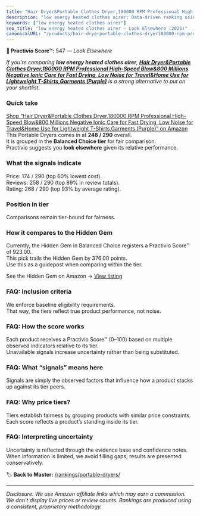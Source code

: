 ```yaml
---
title: "Hair Dryer&Portable Clothes Dryer,180000 RPM Professional High-Speed Blow&800 Millions Negative Ionic Care for Fast Drying, Low Noise for Travel&Home Use for Lightweight T-Shirts,Garments (Purple)"
description: "low energy heated clothes airer: Data-driven ranking using the Practivio Score™. Positioned by quality, value, demand, findability, momentum."
keywords: ["low energy heated clothes airer"]
seo_title: "low energy heated clothes airer — Look Elsewhere (2025)"
canonicalURL: "/products/hair-dryerportable-clothes-dryer180000-rpm-professional-high-speed-blow800-millions-negative-ionic-care-for-fast-drying-low-noise-for-travelhome-use-for-lightweight-t-shirtsgarments-purple-B0DX6Z21N5/"
---
```


**🚫 Practivio Score™:** 547 — _Look Elsewhere_


*If you're comparing **low energy heated clothes airer**, **[Hair Dryer&Portable Clothes Dryer,180000 RPM Professional High-Speed Blow&800 Millions Negative Ionic Care for Fast Drying, Low Noise for Travel&Home Use for Lightweight T-Shirts,Garments (Purple)](https://www.amazon.com/dp/B0DX6Z21N5?tag=practivio-20)** is a strong alternative to put on your shortlist.*
### Quick take
[Shop “Hair Dryer&Portable Clothes Dryer,180000 RPM Professional High-Speed Blow&800 Millions Negative Ionic Care for Fast Drying, Low Noise for Travel&Home Use for Lightweight T-Shirts,Garments (Purple)” on Amazon](https://www.amazon.com/dp/B0DX6Z21N5?tag=practivio-20)
This Portable Dryers comes in at **248 / 290** overall.  
It is grouped in the **Balanced Choice tier** for fair comparison.  
Practivio suggests you **look elsewhere** given its relative performance.

### What the signals indicate
Price: 174 / 290 (top 60% lowest cost).  
Reviews: 258 / 290 (top 89% in review totals).  
Rating: 268 / 290 (top 93% by average rating).  

### Position in tier
Comparisons remain tier-bound for fairness.

### How it compares to the Hidden Gem
Currently, the Hidden Gem in Balanced Choice registers a Practivio Score™ of 923.00.  
This pick trails the Hidden Gem by 376.00 points.  
Use this as a guidepost when comparing within the tier.  

See the Hidden Gem on Amazon → [View listing](https://www.amazon.com/dp/B00Q4X2FSM?tag=practivio-20)

### FAQ: Inclusion criteria
We enforce baseline eligibility requirements.  
That way, the tiers reflect true product performance, not noise.

### FAQ: How the score works
Each product receives a Practivio Score™ (0–100) based on multiple observed indicators relative to its tier.  
Unavailable signals increase uncertainty rather than being substituted.

### FAQ: What “signals” means here
Signals are simply the observed factors that influence how a product stacks up against its tier peers.

### FAQ: Why price tiers?
Tiers establish fairness by grouping products with similar price constraints.  
Each score reflects a product’s standing inside its tier.

### FAQ: Interpreting uncertainty
Uncertainty is reflected through the evidence base and confidence notes.  
When information is limited, we avoid filling gaps; results are presented conservatively.


🏷️ **Back to Master:** [/rankings/portable-dryers/](/rankings/portable-dryers/)

---
_Disclosure: We use Amazon affiliate links which may earn a commission. We don’t display live prices or review counts. Rankings are produced using a consistent, proprietary methodology._
